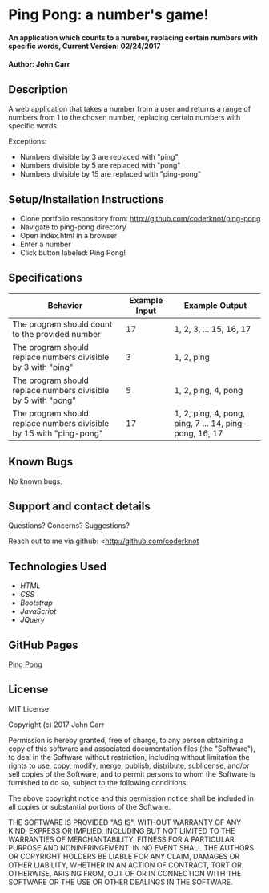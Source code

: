 # Ping Pong: a number's game!

#### An application which counts to a number, replacing certain numbers with specific words, Current Version: 02/24/2017

#### Author: John Carr

## Description
A web application that takes a number from a user and returns a range of numbers from 1 to the chosen number, replacing certain numbers with specific words.

Exceptions:
* Numbers divisible by 3 are replaced with "ping"
* Numbers divisible by 5 are replaced with "pong"
* Numbers divisible by 15 are replaced with "ping-pong"

## Setup/Installation Instructions

* Clone portfolio respository from:
<http://github.com/coderknot/ping-pong>
* Navigate to ping-pong directory
* Open index.html in a browser
* Enter a number
* Click button labeled: Ping Pong!

## Specifications

| Behavior | Example Input | Example Output |
|----------|---------------|----------------|
|The program should count to the provided number | 17 | 1, 2, 3, ... 15, 16, 17 |
|The program should replace numbers divisible by 3 with "ping" | 3 | 1, 2, ping |
|The program should replace numbers divisible by 5 with "pong" | 5 | 1, 2, ping, 4, pong |
|The program should replace numbers divisible by 15 with "ping-pong" | 17 | 1, 2, ping, 4, pong, ping, 7 ... 14, ping-pong, 16, 17 |

## Known Bugs
No known bugs.

## Support and contact details
Questions? Concerns? Suggestions?

Reach out to me via github:
<http://github.com/coderknot

## Technologies Used
* _HTML_
* _CSS_
* _Bootstrap_
* _JavaScript_
* _JQuery_

## GitHub Pages
[Ping Pong](https://coderknot.github.io/ping-pong)

## License

MIT License

Copyright (c) 2017 John Carr

Permission is hereby granted, free of charge, to any person obtaining a copy
of this software and associated documentation files (the "Software"), to deal
in the Software without restriction, including without limitation the rights
to use, copy, modify, merge, publish, distribute, sublicense, and/or sell
copies of the Software, and to permit persons to whom the Software is
furnished to do so, subject to the following conditions:

The above copyright notice and this permission notice shall be included in all
copies or substantial portions of the Software.

THE SOFTWARE IS PROVIDED "AS IS", WITHOUT WARRANTY OF ANY KIND, EXPRESS OR
IMPLIED, INCLUDING BUT NOT LIMITED TO THE WARRANTIES OF MERCHANTABILITY,
FITNESS FOR A PARTICULAR PURPOSE AND NONINFRINGEMENT. IN NO EVENT SHALL THE
AUTHORS OR COPYRIGHT HOLDERS BE LIABLE FOR ANY CLAIM, DAMAGES OR OTHER
LIABILITY, WHETHER IN AN ACTION OF CONTRACT, TORT OR OTHERWISE, ARISING FROM,
OUT OF OR IN CONNECTION WITH THE SOFTWARE OR THE USE OR OTHER DEALINGS IN THE
SOFTWARE.
